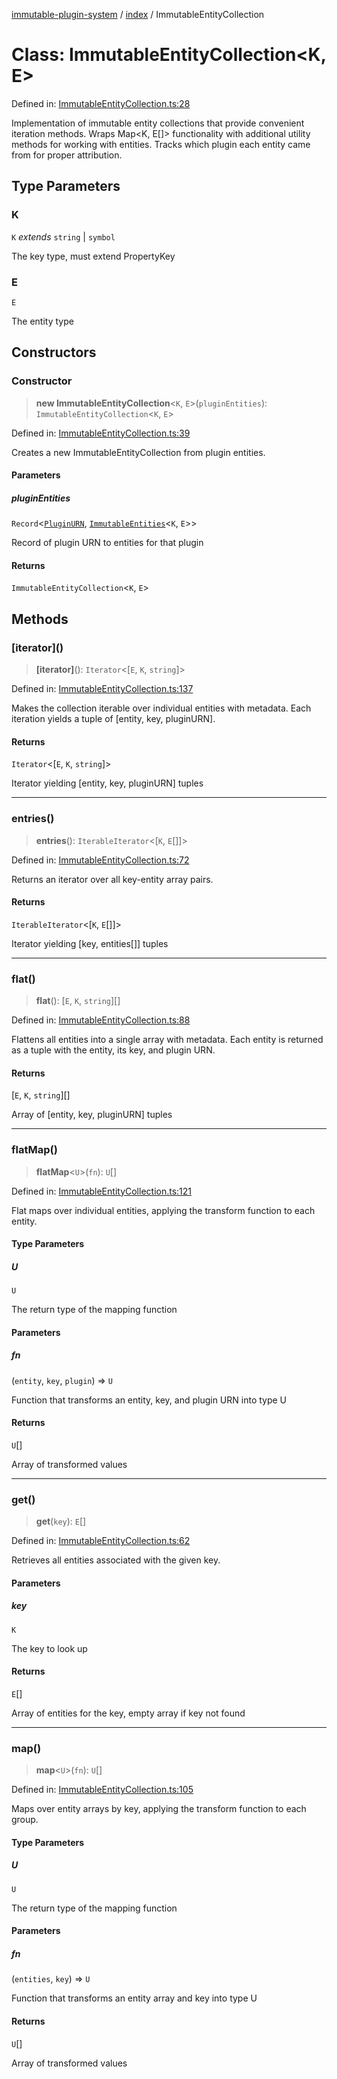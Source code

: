 [immutable-plugin-system](../../README.md) / [index](../README.md) / ImmutableEntityCollection

# Class: ImmutableEntityCollection\<K, E\>

Defined in: [ImmutableEntityCollection.ts:28](https://github.com/agladysh/immutable-plugin-system/blob/6e42ed226f57386126fa674261cc4cffcef8c585/src/ImmutableEntityCollection.ts#L28)

Implementation of immutable entity collections that provide convenient iteration methods.
Wraps Map<K, E[]> functionality with additional utility methods for working with entities.
Tracks which plugin each entity came from for proper attribution.

## Type Parameters

### K

`K` *extends* `string` \| `symbol`

The key type, must extend PropertyKey

### E

`E`

The entity type

## Constructors

### Constructor

> **new ImmutableEntityCollection**\<`K`, `E`\>(`pluginEntities`): `ImmutableEntityCollection`\<`K`, `E`\>

Defined in: [ImmutableEntityCollection.ts:39](https://github.com/agladysh/immutable-plugin-system/blob/6e42ed226f57386126fa674261cc4cffcef8c585/src/ImmutableEntityCollection.ts#L39)

Creates a new ImmutableEntityCollection from plugin entities.

#### Parameters

##### pluginEntities

`Record`\<[`PluginURN`](../type-aliases/PluginURN.md), [`ImmutableEntities`](../type-aliases/ImmutableEntities.md)\<`K`, `E`\>\>

Record of plugin URN to entities for that plugin

#### Returns

`ImmutableEntityCollection`\<`K`, `E`\>

## Methods

### \[iterator\]()

> **\[iterator\]**(): `Iterator`\<\[`E`, `K`, `string`\]\>

Defined in: [ImmutableEntityCollection.ts:137](https://github.com/agladysh/immutable-plugin-system/blob/6e42ed226f57386126fa674261cc4cffcef8c585/src/ImmutableEntityCollection.ts#L137)

Makes the collection iterable over individual entities with metadata.
Each iteration yields a tuple of [entity, key, pluginURN].

#### Returns

`Iterator`\<\[`E`, `K`, `string`\]\>

Iterator yielding [entity, key, pluginURN] tuples

***

### entries()

> **entries**(): `IterableIterator`\<\[`K`, `E`[]\]\>

Defined in: [ImmutableEntityCollection.ts:72](https://github.com/agladysh/immutable-plugin-system/blob/6e42ed226f57386126fa674261cc4cffcef8c585/src/ImmutableEntityCollection.ts#L72)

Returns an iterator over all key-entity array pairs.

#### Returns

`IterableIterator`\<\[`K`, `E`[]\]\>

Iterator yielding [key, entities[]] tuples

***

### flat()

> **flat**(): \[`E`, `K`, `string`\][]

Defined in: [ImmutableEntityCollection.ts:88](https://github.com/agladysh/immutable-plugin-system/blob/6e42ed226f57386126fa674261cc4cffcef8c585/src/ImmutableEntityCollection.ts#L88)

Flattens all entities into a single array with metadata.
Each entity is returned as a tuple with the entity, its key, and plugin URN.

#### Returns

\[`E`, `K`, `string`\][]

Array of [entity, key, pluginURN] tuples

***

### flatMap()

> **flatMap**\<`U`\>(`fn`): `U`[]

Defined in: [ImmutableEntityCollection.ts:121](https://github.com/agladysh/immutable-plugin-system/blob/6e42ed226f57386126fa674261cc4cffcef8c585/src/ImmutableEntityCollection.ts#L121)

Flat maps over individual entities, applying the transform function to each entity.

#### Type Parameters

##### U

`U`

The return type of the mapping function

#### Parameters

##### fn

(`entity`, `key`, `plugin`) => `U`

Function that transforms an entity, key, and plugin URN into type U

#### Returns

`U`[]

Array of transformed values

***

### get()

> **get**(`key`): `E`[]

Defined in: [ImmutableEntityCollection.ts:62](https://github.com/agladysh/immutable-plugin-system/blob/6e42ed226f57386126fa674261cc4cffcef8c585/src/ImmutableEntityCollection.ts#L62)

Retrieves all entities associated with the given key.

#### Parameters

##### key

`K`

The key to look up

#### Returns

`E`[]

Array of entities for the key, empty array if key not found

***

### map()

> **map**\<`U`\>(`fn`): `U`[]

Defined in: [ImmutableEntityCollection.ts:105](https://github.com/agladysh/immutable-plugin-system/blob/6e42ed226f57386126fa674261cc4cffcef8c585/src/ImmutableEntityCollection.ts#L105)

Maps over entity arrays by key, applying the transform function to each group.

#### Type Parameters

##### U

`U`

The return type of the mapping function

#### Parameters

##### fn

(`entities`, `key`) => `U`

Function that transforms an entity array and key into type U

#### Returns

`U`[]

Array of transformed values
